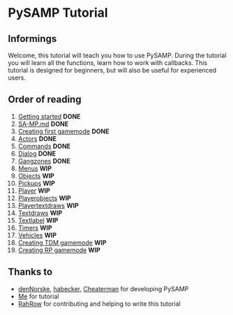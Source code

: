 # PySAMP Tutorial

## Informings

Welcome, this tutorial will teach you how to use PySAMP. During the tutorial you will learn all the functions, learn how to work with callbacks. This tutorial is designed for beginners, but will also be useful for experienced users.

## Order of reading

1. [Getting started](https://github.com/Ykpauneu/PySAMP-Tutorial/blob/master/1.%20Getting%20started.md) **DONE**
2. [SA-MP.md](https://github.com/Ykpauneu/PySAMP-Tutorial/blob/master/2.%20SA-MP.md) **DONE**
3. [Creating first gamemode](https://github.com/Ykpauneu/PySAMP-Tutorial/blob/master/3.%20Creating%20first%20gamemode.md) **DONE**
4. [Actors](https://github.com/Ykpauneu/PySAMP-Tutorial/blob/master/4.%20Actors.md) **DONE**
5. [Commands](https://github.com/Ykpauneu/PySAMP-Tutorial/blob/master/5.%20Commands.md) **DONE**
6. [Dialog](https://github.com/Ykpauneu/PySAMP-Tutorial/blob/master/6.%20Dialogs.md) **DONE**
7. [Gangzones](https://github.com/Ykpauneu/PySAMP-Tutorial/blob/master/7.%20Gangzones.md) **DONE**
8. [Menus](https://github.com/Ykpauneu/PySAMP-Tutorial/blob/master/8.%20Menus.md) **WIP**
9. [Objects](https://github.com/Ykpauneu/PySAMP-Tutorial/blob/master/9.%20Objects.md) **WIP**
10. [Pickups](https://github.com/Ykpauneu/PySAMP-Tutorial/blob/master/10.%20Pickups.md) **WIP**
11. [Player](https://github.com/Ykpauneu/PySAMP-Tutorial/blob/master/11.%20Player.md) **WIP**
12. [Playerobjects](https://github.com/Ykpauneu/PySAMP-Tutorial/blob/master/12.%20Playerobjects.md) **WIP**
13. [Playertextdraws](https://github.com/Ykpauneu/PySAMP-Tutorial/blob/master/13.%20Playertextdraws.md) **WIP**
14. [Textdraws](https://github.com/Ykpauneu/PySAMP-Tutorial/blob/master/14.%20Textdraws.md) **WIP**
15. [Textlabel](https://github.com/Ykpauneu/PySAMP-Tutorial/blob/master/15.%20Textlabels.md) **WIP**
16. [Timers](https://github.com/Ykpauneu/PySAMP-Tutorial/blob/master/16.%20Timers.md) **WIP**
17. [Vehicles](https://github.com/Ykpauneu/PySAMP-Tutorial/blob/master/17.%20Vehicles.md) **WIP**
18. [Creating TDM gamemode](https://github.com/Ykpauneu/PySAMP-Tutorial/blob/master/18.%20Creating%20TDM%20gamemode.md) **WIP**
19. [Creating RP gamemode](https://github.com/Ykpauneu/PySAMP-Tutorial/blob/master/19.%20Creating%20RP%20gamemode.md) **WIP**

## Thanks to

* [denNorske](https://github.com/dennorske), [habecker](https://github.com/habecker), [Cheaterman](https://github.com/Cheaterman) for developing PySAMP
* [Me](https://github.com/Ykpauneu) for tutorial
* [RahRow](https://github.com/RahRow) for contributing and helping to write this tutorial
